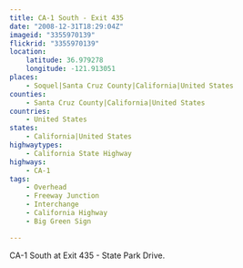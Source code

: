 ```yaml
---
title: CA-1 South - Exit 435
date: "2008-12-31T18:29:04Z"
imageid: "3355970139"
flickrid: "3355970139"
location:
    latitude: 36.979278
    longitude: -121.913051
places:
    - Soquel|Santa Cruz County|California|United States
counties:
    - Santa Cruz County|California|United States
countries:
    - United States
states:
    - California|United States
highwaytypes:
    - California State Highway
highways:
    - CA-1
tags:
    - Overhead
    - Freeway Junction
    - Interchange
    - California Highway
    - Big Green Sign

---
```

CA-1 South at Exit 435 - State Park Drive.